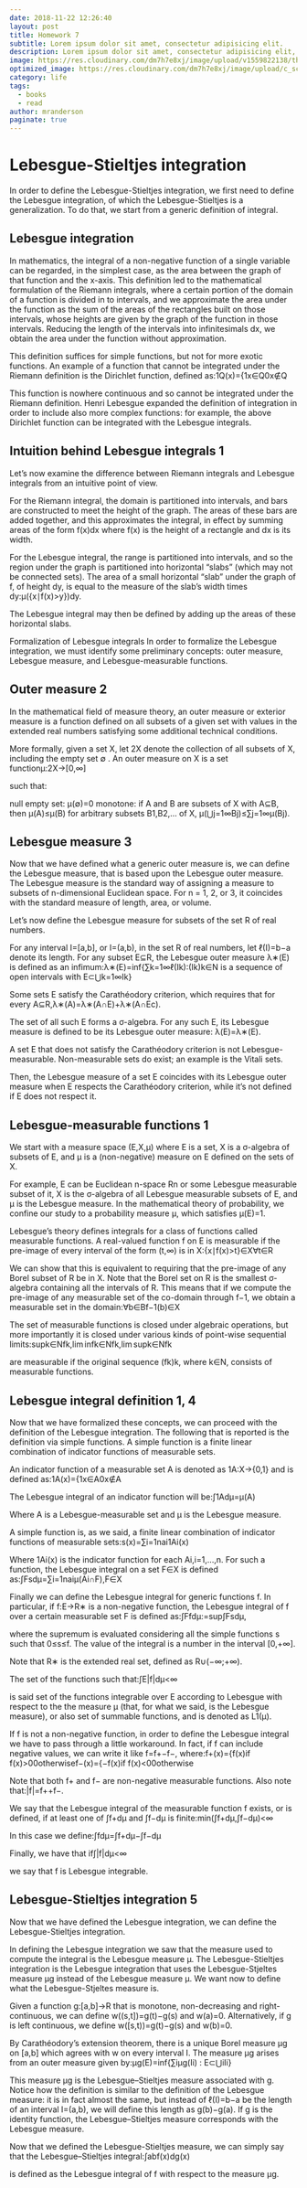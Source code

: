 ```yaml
---
date: 2018-11-22 12:26:40
layout: post
title: Homework 7
subtitle: Lorem ipsum dolor sit amet, consectetur adipisicing elit.
description: Lorem ipsum dolor sit amet, consectetur adipisicing elit, sed do eiusmod tempor incididunt ut labore et dolore magna aliqua.
image: https://res.cloudinary.com/dm7h7e8xj/image/upload/v1559822138/theme9_v273a9.jpg
optimized_image: https://res.cloudinary.com/dm7h7e8xj/image/upload/c_scale,w_380/v1559822138/theme9_v273a9.jpg
category: life
tags:
  - books
  - read
author: mranderson
paginate: true
---
```


# Lebesgue-Stieltjes integration
In order to define the Lebesgue-Stieltjes integration, we first need to define the Lebesgue integration, of which the Lebesgue-Stieltjes is a generalization. To do that, we start from a generic definition of integral.

## Lebesgue integration
In mathematics, the integral of a non-negative function of a single variable can be regarded, in the simplest case, as the area between the graph of that function and the x-axis. This definition led to the mathematical formulation of the Riemann integrals, where a certain portion of the domain of a function is divided in to intervals, and we approximate the area under the function as the sum of the areas of the rectangles built on those intervals, whose heights are given by the graph of the function in those intervals. Reducing the length of the intervals into infinitesimals dx, we obtain the area under the function without approximation.

This definition suffices for simple functions, but not for more exotic functions. An example of a function that cannot be integrated under the Riemann definition is the Dirichlet function, defined as:1Q(x)={1x∈Q0x∉Q

This function is nowhere continuous and so cannot be integrated under the Riemann definition. Henri Lebesgue expanded the definition of integration in order to include also more complex functions: for example, the above Dirichlet function can be integrated with the Lebesgue integrals.

## Intuition behind Lebesgue integrals 1
Let’s now examine the difference between Riemann integrals and Lebesgue integrals from an intuitive point of view.

For the Riemann integral, the domain is partitioned into intervals, and bars are constructed to meet the height of the graph. The areas of these bars are added together, and this approximates the integral, in effect by summing areas of the form f(x)dx where f(x) is the height of a rectangle and dx is its width.

For the Lebesgue integral, the range is partitioned into intervals, and so the region under the graph is partitioned into horizontal “slabs” (which may not be connected sets). The area of a small horizontal “slab” under the graph of f, of height dy, is equal to the measure of the slab’s width times dy:μ({x∣f(x)>y})dy.

The Lebesgue integral may then be defined by adding up the areas of these horizontal slabs.

Formalization of Lebesgue integrals
In order to formalize the Lebesgue integration, we must identify some preliminary concepts: outer measure, Lebesgue measure, and Lebesgue-measurable functions.

## Outer measure 2
In the mathematical field of measure theory, an outer measure or exterior measure is a function defined on all subsets of a given set with values in the extended real numbers satisfying some additional technical conditions.

More formally, given a set X, let 2X denote the collection of all subsets of X, including the empty set ∅ . An outer measure on X is a set functionμ:2X→[0,∞]

such that:

null empty set: μ(∅)=0
monotone: if A and B are subsets of X with A⊆B, then μ(A)≤μ(B)
for arbitrary subsets B1,B2,… of X,
μ(⋃j=1∞Bj)≤∑j=1∞μ(Bj).

## Lebesgue measure 3
Now that we have defined what a generic outer measure is, we can define the Lebesgue measure, that is based upon the Lebesgue outer measure. The Lebesgue measure is the standard way of assigning a measure to subsets of n-dimensional Euclidean space. For n = 1, 2, or 3, it coincides with the standard measure of length, area, or volume.

Let’s now define the Lebesgue measure for subsets of the set R of real numbers.

For any interval I=[a,b], or I=(a,b), in the set R of real numbers, let ℓ(I)=b−a denote its length. For any subset E⊆R, the Lebesgue outer measure λ∗(E) is defined as an infimum:λ∗(E)=inf{∑k=1∞ℓ(Ik):(Ik)k∈N is a sequence of open intervals with E⊂⋃k=1∞Ik}

Some sets E satisfy the Carathéodory criterion, which requires that for every A⊆R,λ∗(A)=λ∗(A∩E)+λ∗(A∩Ec).

The set of all such E forms a σ-algebra. For any such E, its Lebesgue measure is defined to be its Lebesgue outer measure: λ(E)=λ∗(E).

A set E that does not satisfy the Carathéodory criterion is not Lebesgue-measurable. Non-measurable sets do exist; an example is the Vitali sets.

Then, the Lebesgue measure of a set E coincides with its Lebesgue outer measure when E respects the Carathéodory criterion, while it’s not defined if E does not respect it.

## Lebesgue-measurable functions 1
We start with a measure space (E,X,μ) where E is a set, X is a σ-algebra of subsets of E, and μ is a (non-negative) measure on E defined on the sets of X.

For example, E can be Euclidean n-space Rn or some Lebesgue measurable subset of it, X is the σ-algebra of all Lebesgue measurable subsets of E, and μ is the Lebesgue measure. In the mathematical theory of probability, we confine our study to a probability measure μ, which satisfies μ(E)=1.

Lebesgue’s theory defines integrals for a class of functions called measurable functions. A real-valued function f on E is measurable if the pre-image of every interval of the form (t,∞) is in X:{x∣f(x)>t}∈X∀t∈R

We can show that this is equivalent to requiring that the pre-image of any Borel subset of R be in X. Note that the Borel set on R is the smallest σ-algebra containing all the intervals of R. This means that if we compute the pre-image of any measurable set of the co-domain through f−1, we obtain a measurable set in the domain:∀b∈Bf−1(b)∈X

The set of measurable functions is closed under algebraic operations, but more importantly it is closed under various kinds of point-wise sequential limits:supk∈Nfk,lim infk∈Nfk,lim supk∈Nfk

are measurable if the original sequence (fk)k, where k∈N, consists of measurable functions.

## Lebesgue integral definition 1, 4
Now that we have formalized these concepts, we can proceed with the definition of the Lebesgue integration. The following that is reported is the definition via simple functions. A simple function is a finite linear combination of indicator functions of measurable sets.

An indicator function of a measurable set A is denoted as 1A:X→{0,1} and is defined as:1A(x)={1x∈A0x∉A

The Lebesgue integral of an indicator function will be:∫1Adμ=μ(A)

Where A is a Lebesgue-measurable set and μ is the Lebesgue measure.

A simple function is, as we said, a finite linear combination of indicator functions of measurable sets:s(x)=∑i=1nai1Ai(x)

Where 1Ai(x) is the indicator function for each Ai,i=1,…,n. For such a function, the Lebesgue integral on a set F∈X is defined as:∫Fsdμ=∑i=1naiμ(Ai∩F),F∈X

Finally we can define the Lebesgue integral for generic functions f. In particular, if f:E→R∗ is a non-negative function, the Lebesgue integral of f over a certain measurable set F is defined as:∫Ffdμ:=sup∫Fsdμ,

where the supremum is evaluated considering all the simple functions s such that 0≤s≤f. The value of the integral is a number in the interval [0,+∞].

Note that R∗ is the extended real set, defined as R∪(−∞;+∞).

The set of the functions such that:∫E|f|dμ<∞

is said set of the functions integrable over E according to Lebesgue with respect to the the measure μ (that, for what we said, is the Lebesgue measure), or also set of summable functions, and is denoted as L1(μ).

If f is not a non-negative function, in order to define the Lebesgue integral we have to pass through a little workaround. In fact, if f can include negative values, we can write it like f=f+−f−, where:f+(x)={f(x)if f(x)>00otherwisef−(x)={−f(x)if f(x)<00otherwise

Note that both f+ and f− are non-negative measurable functions. Also note that:|f|=f++f−.

We say that the Lebesgue integral of the measurable function f exists, or is defined, if at least one of ∫f+dμ and ∫f−dμ is finite:min(∫f+dμ,∫f−dμ)<∞

In this case we define:∫fdμ=∫f+dμ−∫f−dμ

Finally, we have that if∫|f|dμ<∞

we say that f is Lebesgue integrable.

## Lebesgue-Stieltjes integration 5
Now that we have defined the Lebesgue integration, we can define the Lebesgue-Stieltjes integration.

In defining the Lebesgue integration we saw that the measure used to compute the integral is the Lebesgue measure μ. The Lebesgue-Stieltjes integration is the Lebesgue integration that uses the Lebesgue-Stjeltes measure μg instead of the Lebesgue measure μ. We want now to define what the Lebesgue-Stjeltes measure is.

Given a function g:[a,b]→R that is monotone, non-decreasing and right-continuous, we can define w((s,t])=g(t)−g(s) and w(a)=0. Alternatively, if g is left continuous, we define w([s,t))=g(t)−g(s) and w(b)=0.

By Carathéodory’s extension theorem, there is a unique Borel measure μg on [a,b] which agrees with w on every interval I. The measure μg arises from an outer measure given by:μg(E)=inf{∑iμg(Ii) : E⊂⋃iIi}

This measure μg is the Lebesgue–Stieltjes measure associated with g. Notice how the definition is similar to the definition of the Lebesgue measure: it is in fact almost the same, but instead of ℓ(I)=b−a be the length of an interval I=(a,b), we will define this length as g(b)−g(a). If g is the identity function, the Lebesgue–Stieltjes measure corresponds with the Lebesgue measure.

Now that we defined the Lebesgue-Stieltjes measure, we can simply say that the Lebesgue–Stieltjes integral:∫abf(x)dg(x)

is defined as the Lebesgue integral of f with respect to the measure μg.









